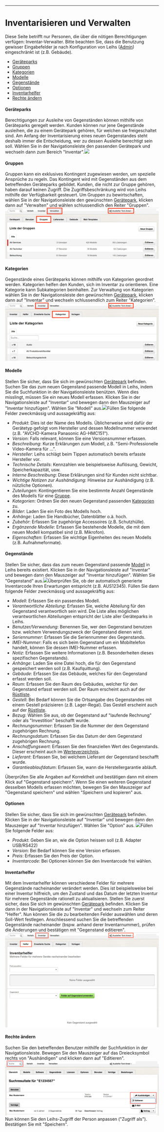 
---

# Inventarisieren und Verwalten

Diese Seite betrifft nur Personen, die über die nötigen Berechtigungen verfügen: Inventar-Verwalter. Bitte beachten Sie, dass die Benutzung gewisser Eingabefelder je nach Konfiguration von Leihs \([Admin](/test-1.md)\) eingeschränkt ist \(z.B. Gebäude\).

* [Geräteparks](#geräteparks)
* [Gruppen](#gruppen)
* [Kategorien](#kategorien)
* [Modelle](#modelle)
* [Gegenstände](#gegenstände)
* [Optionen](#optionen)
* [Inventarhelfer](#inventarhelfer)
* [Rechte ändern](#rechte-ändern)

#### Geräteparks

Berechtigungen zur Ausleihe von Gegenständen können mithilfe von Geräteparks geregelt werden. Kunden können nur jene Gegenstände ausleihen, die zu einem Gerätepark gehören, für welchen sie freigeschaltet sind. Am Anfang der Inventarisierung eines neuen Gegenstandes steht deshalb immer die Entscheidung, wer zu dessen Ausleihe berechtigt sein soll. Wählen Sie in der Navigationsleiste den passenden Gerätepark und wechseln dann zum Bereich "Inventar".![](/assets/Inventar_Gerätepark_Inventar.png)

#### Gruppen

Gruppen kann ein exklusives Kontingent zugewiesen werden, um spezielle Ansprüche zu regeln. Das Kontingent wird mit Gegenständen aus dem betreffenden Geräteparks gebildet. Kunden, die nicht zur Gruppe gehören, haben darauf keinen Zugriff. Die Zugriffsbeschränkung wird von Leihs mithilfe der Verfügbarkeit gesteuert. Um Gruppen zu bewirtschaften, wählen Sie in der Navigationsleiste den gewünschten [Gerätepark](#geräteparks), klicken dann auf "Verwalten" und wählen schlussendlich den Reiter "Gruppen".![](/assets/Verwalten_Gruppen.png)

#### Kategorien

Gegenstände eines Geräteparks können mithilfe von Kategorien geordnet werden. Kategorien helfen den Kunden, sich im Inventar zu orientieren. Eine Kategorie kann Subkategorien beinhalten. Zur Verwaltung von Kategorien wählen Sie in der Navigationsleiste den gewünschten [Gerätepark](#geräteparks), klicken dann auf "Inventar" und wechseln schlussendlich zum Reiter "Kategorien".![](/assets/Inventar_Kategorien.png)

#### Modelle

Stellen Sie sicher, dass Sie sich im gewünschten [Gerätepark](#geräteparks) befinden. Suchen Sie das zum neuen Gegenstand passende Modell in Leihs, indem Sie die Suchfunktion in der Navigationsleiste benützen. Wenn dies misslingt, müssen Sie ein neues Modell erfassen. Klicken Sie in der Navigationsleiste auf "Inventar" und bewegen dann den Mauszeiger auf "Inventar hinzufügen". Wählen Sie "Modell" aus.![](/assets/Inventar_Modell_hinzufügen.png)Füllen Sie folgende Felder zweckmässig und aussagekräftig aus:

* _Produkt_: Dies ist der Name des Modells. Üblicherweise wird dafür der Gerätetyp gefolgt vom Hersteller und dessen Modellnummer verwendet \(z.B. "AVCHD-Kamera Panasonic AG-HMC151"\).
* _Version_: Falls relevant, können Sie eine Versionsnummer erfassen.
* _Beschreibung_: Kurze Erklärungen zum Modell, z.B. "Semi-Professionelle Video-Kamera für ...".
* _Hersteller_: Leihs schlägt beim Tippen automatisch bereits erfasste Hersteller vor. 
* _Technische Details_: Kennzahlen wie beispielsweise Auflösung, Gewicht, Speicherkapazität, usw.
* _Interne Beschreibung_: Diese Erklärungen sind für Kunden nicht sichtbar. 
* _Wichtige Notizen zur Aushändigung_: Hinweise zur Aushändigung \(z.B. nützliche Optionen\).
* _Zuteilungen_: Kontingentieren Sie eine bestimmte Anzahl Gegenstände des Modells für eine [Gruppe](#gruppen).
* _Kategorien_: Ordnen Sie den neuen Gegenstand passenden [Kategorien](#kategorien) zu. 
* _Bilder_: Laden Sie ein Foto des Modells hoch.
* _Anhänge_: Laden Sie Handbücher, Datenblätter o.ä. hoch. 
* _Zubehör_: Erfassen Sie zugehörige Accessoires \(z.B. Schutzhülle\).
* _Ergänzende Modelle_: Erfassen Sie bestehende Modelle, die mit dem neuen Modell kompatibel sind \(z.B. Mikrofon\). 
* _Eigenschaften_: Erfassen Sie wichtige Eigenheiten des neuen Modells \(z.B. Aufnahmeformate\).

#### Gegenstände

Stellen Sie sicher, dass das zum neuen Gegenstand passende [Modell](#modelle) in Leihs bereits existiert. Klicken Sie in der Navigationsleiste auf "Inventar" und bewegen dann den Mauszeiger auf "Inventar hinzufügen". Wählen Sie "Gegenstand" aus.![](/assets/Inventar_Gegenstand_hinzufügen.png)Überprüfen Sie, ob der automatisch generierte Inventarcode Ihren Erwartungen entspricht \(z.B. AUS12345\). Füllen Sie dann folgende Felder zweckmässig und aussagekräftig aus:

* _Modell_: Erfassen Sie ein passendes Modell.
* _Verantwortliche Abteilung_: Erfassen Sie, welche Abteilung für den Gegenstand verantwortlich sein wird. Die Liste alles möglichen verantwortlichen Abteilungen entspricht der Liste aller Geräteparks in Leihs. 
* _Benutzer/Verwendung_: Benennen Sie, wer den Gegenstand benutzen bzw. welchem Verwendungszweck der Gegenstand dienen wird. 
* _Seriennummer_: Erfassen Sie die Seriennummer des Gegenstands.
* _IMEI-Nummer_: Falls es sich beim Gegenstand um ein Mobiltelefon handelt, können Sie dessen IMEI-Nummer erfassen.
* _Notiz_: Erfassen Sie weitere Informationen \(z.B. Besonderheiten dieses spezifischen Gegenstands\).
* _Anhänge_: Laden Sie eine Datei hoch, die für den Gegenstand gespeichert werden soll \(z.B. Kaufquittung\).
* _Gebäude_: Erfassen Sie das Gebäude, welches für den Gegenstand erfasst werden soll. 
* _Raum_: Erfassen Sie den Raum des Gebäudes, welcher für den Gegenstand erfasst werden soll. Der Raum erscheint auch auf der [Rüstliste](/ausgeben-and-zurucknehmen.md#Abholen-mit-Bestellung). 
* _Gestell_: Bei Bedarf können Sie die Ortsangabe des Gegenstandes mit einem Gestell präzisieren \(z.B. Lager-Regal\). Das Gestell erscheint auch auf der [Rüstliste](/ausgeben-and-zurucknehmen.md#Abholen-mit-Bestellung).
* _Bezug_: Wählen Sie aus, ob der Gegenstand auf "laufende Rechnung" oder als "Investition" beschafft wurde.
* _Rechnungsnummer_: Erfassen Sie die Nummer der dem Gegenstand zugehörigen Rechnung.
* _Rechnungsdatum_: Erfassen Sie das Datum der dem Gegenstand zugehörigen Rechnung.
* _Anschaffungswert_: Erfassen Sie den finanziellen Wert des Gegenstands. Dieser erscheint auch im [Werteverzeichnis](/ausgeben-and-zurucknehmen.md#Abholen-mit-Bestellung).
* _Lieferant_: Erfassen Sie, bei welchem Lieferant der Gegenstand beschafft wurde.
* _Garantieablaufdatum_: Erfassen Sie, wann die Herstellergarantie abläuft.

Überprüfen Sie alle Angaben auf Korrektheit und bestätigen dann mit einem Klick auf "Gegenstand speichern". Wenn Sie einen weiteren Gegenstand desselben Modells erfassen möchten, bewegen Sie den Mauszeiger auf "Gegenstand speichern" und wählen "Speichern und kopieren" aus.

#### Optionen

Stellen Sie sicher, dass Sie sich im gewünschten [Gerätepark](#geräteparks) befinden. Klicken Sie in der Navigationsleiste auf "Inventar" und bewegen dann den Mauszeiger auf "Inventar hinzufügen". Wählen Sie "Option" aus. ![](/assets/Inventar_Option_hinzufügen.png)Füllen Sie folgende Felder aus:

* _Produkt_: Geben Sie an, wie die Option heissen soll \(z.B. Adapter USB/RS422\)
* _Version_: Bei Bedarf können Sie eine Version erfassen.
* _Preis_: Erfassen Sie den Preis der Option.
* _Inventarcode_: Bei Optionen können Sie den Inventarcode frei wählen. 

#### Inventarhelfer

Mit dem Inventarhelfer können verschiedene Felder für mehrere Gegenstände nacheinander verändert werden. Dies ist beispielsweise bei einer Inventur hilfreich, um den Zustand und das Datum der letzten Inventur für mehrere Gegenstände rationell zu aktualisieren. Stellen Sie zuerst sicher, dass Sie sich im gewünschten [Gerätepark](#geräteparks) befinden. Klicken Sie dann in der Navigationsleiste auf "Inventar" und wechseln zum Reiter "Helfer". Nun können Sie die zu bearbeitenden Felder auswählen und deren Soll-Wert festlegen. Anschliessend suchen Sie die betreffenden Gegenstände nacheinander \(bspw. anhand derer Inventarnummer\), prüfen die Änderungen und bestätigen mit "Gegenstand editieren".![](/assets/Inventar_Helfer.png)

#### Rechte ändern

Suchen Sie den betreffenden Benutzer mithilfe der Suchfunktion in der Navigationsleiste. Bewegen Sie den Mauszeiger auf das Dreiecksymbol rechts von "Aushändigen" und klicken dann auf "Editieren".![](/assets/Verwalten_Kunde_editieren.png)Nun können Sie den Leihs-Zugriff der Person anpassen \("Zugriff als"\). Bestätigen Sie mit "Speichern".

